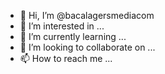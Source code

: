 - 👋 Hi, I’m @bacalagersmediacom
- 👀 I’m interested in ...
- 🌱 I’m currently learning ...
- 💞️ I’m looking to collaborate on ...
- 📫 How to reach me ...

<!---
bacalagersmediacom/bacalagersmediacom is a ✨ special ✨ repository because its `README.md` (this file) appears on your GitHub profile.
You can click the Preview link to take a look at your changes.
--->
